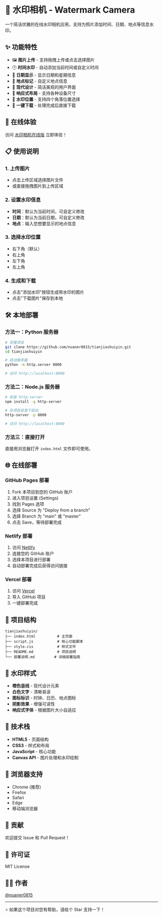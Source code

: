 # 📸 水印相机 - Watermark Camera

一个简洁优雅的在线水印相机应用，支持为照片添加时间、日期、地点等信息水印。

## ✨ 功能特性

- 🖼️ **图片上传** - 支持拖拽上传或点击选择图片
- 🕐 **时间水印** - 自动添加当前时间或自定义时间
- 📅 **日期显示** - 显示日期和星期信息
- 📍 **地点标记** - 自定义地点信息
- 🎨 **现代设计** - 简洁美观的用户界面
- 📱 **响应式布局** - 支持各种设备尺寸
- 🎯 **水印位置** - 支持四个角落位置选择
- 💾 **一键下载** - 处理完成后直接下载

## 🚀 在线体验

访问 [水印相机在线版](https://nuaner0815.github.io/tianjiashuiyin/) 立即体验！

## 📋 使用说明

### 1. 上传图片
- 点击上传区域选择图片文件
- 或直接拖拽图片到上传区域

### 2. 设置水印信息
- **时间**：默认为当前时间，可自定义修改
- **日期**：默认为当前日期，可自定义修改  
- **地点**：输入您想要显示的地点信息

### 3. 选择水印位置
- 右下角（默认）
- 右上角
- 左下角
- 左上角

### 4. 生成和下载
- 点击"添加水印"按钮生成带水印的图片
- 点击"下载图片"保存到本地

## 🛠️ 本地部署

### 方法一：Python 服务器
```bash
# 克隆项目
git clone https://github.com/nuaner0815/tianjiashuiyin.git
cd tianjiashuiyin

# 启动服务器
python -m http.server 8000

# 访问 http://localhost:8000
```

### 方法二：Node.js 服务器
```bash
# 安装 http-server
npm install -g http-server

# 在项目目录下启动
http-server -p 8000

# 访问 http://localhost:8000
```

### 方法三：直接打开
直接用浏览器打开 `index.html` 文件即可使用。

## 🌐 在线部署

### GitHub Pages 部署
1. Fork 本项目到您的 GitHub 账户
2. 进入项目设置 (Settings)
3. 找到 Pages 选项
4. 选择 Source 为 "Deploy from a branch"
5. 选择 Branch 为 "main" 或 "master"
6. 点击 Save，等待部署完成

### Netlify 部署
1. 访问 [Netlify](https://netlify.com)
2. 连接您的 GitHub 账户
3. 选择本项目进行部署
4. 自动部署完成后获得访问链接

### Vercel 部署
1. 访问 [Vercel](https://vercel.com)
2. 导入 GitHub 项目
3. 一键部署完成

## 📁 项目结构

```
tianjiashuiyin/
├── index.html          # 主页面
├── script.js           # 核心功能脚本
├── style.css           # 样式文件
├── README.md           # 项目说明
└── 部署说明.md         # 详细部署指南
```

## 🎨 水印样式

- **橙色竖线** - 现代设计元素
- **白色文字** - 清晰易读
- **图标标识** - 时钟、日历、地点图标
- **阴影效果** - 增强可读性
- **响应式字体** - 根据图片大小自适应

## 🔧 技术栈

- **HTML5** - 页面结构
- **CSS3** - 样式和布局
- **JavaScript** - 核心功能
- **Canvas API** - 图片处理和水印绘制

## 📱 浏览器支持

- Chrome (推荐)
- Firefox
- Safari
- Edge
- 移动端浏览器

## 🤝 贡献

欢迎提交 Issue 和 Pull Request！

## 📄 许可证

MIT License

## 👨‍💻 作者

[@nuaner0815](https://github.com/nuaner0815)

---

⭐ 如果这个项目对您有帮助，请给个 Star 支持一下！